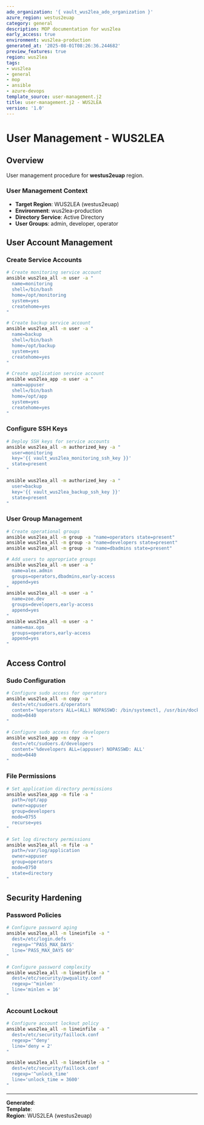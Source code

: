 ```yaml
---
ado_organization: '{ vault_wus2lea_ado_organization }'
azure_region: westus2euap
category: general
description: MOP documentation for wus2lea
early_access: true
environment: wus2lea-production
generated_at: '2025-08-01T08:26:36.244682'
preview_features: true
region: wus2lea
tags:
- wus2lea
- general
- mop
- ansible
- azure-devops
template_source: user-management.j2
title: user-management.j2 - WUS2LEA
version: '1.0'
---
```



# User Management - WUS2LEA

## Overview

User management procedure for **westus2euap** region.

### User Management Context

- **Target Region**: WUS2LEA (westus2euap)
- **Environment**: wus2lea-production
- **Directory Service**: Active Directory
- **User Groups**: admin, developer, operator

## User Account Management

### Create Service Accounts
```bash
# Create monitoring service account
ansible wus2lea_all -m user -a "
  name=monitoring
  shell=/bin/bash
  home=/opt/monitoring
  system=yes
  createhome=yes
"

# Create backup service account
ansible wus2lea_all -m user -a "
  name=backup
  shell=/bin/bash
  home=/opt/backup
  system=yes
  createhome=yes
"

# Create application service account
ansible wus2lea_app -m user -a "
  name=appuser
  shell=/bin/bash
  home=/opt/app
  system=yes
  createhome=yes
"
```

### Configure SSH Keys
```bash
# Deploy SSH keys for service accounts
ansible wus2lea_all -m authorized_key -a "
  user=monitoring
  key='{{ vault_wus2lea_monitoring_ssh_key }}'
  state=present
"

ansible wus2lea_all -m authorized_key -a "
  user=backup
  key='{{ vault_wus2lea_backup_ssh_key }}'
  state=present
"
```

### User Group Management
```bash
# Create operational groups
ansible wus2lea_all -m group -a "name=operators state=present"
ansible wus2lea_all -m group -a "name=developers state=present"
ansible wus2lea_all -m group -a "name=dbadmins state=present"

# Add users to appropriate groups
ansible wus2lea_all -m user -a "
  name=alex.admin
  groups=operators,dbadmins,early-access
  append=yes
"
ansible wus2lea_all -m user -a "
  name=zoe.dev
  groups=developers,early-access
  append=yes
"
ansible wus2lea_all -m user -a "
  name=max.ops
  groups=operators,early-access
  append=yes
"
```

## Access Control

### Sudo Configuration
```bash
# Configure sudo access for operators
ansible wus2lea_all -m copy -a "
  dest=/etc/sudoers.d/operators
  content='%operators ALL=(ALL) NOPASSWD: /bin/systemctl, /usr/bin/docker'
  mode=0440
"

# Configure sudo access for developers
ansible wus2lea_app -m copy -a "
  dest=/etc/sudoers.d/developers
  content='%developers ALL=(appuser) NOPASSWD: ALL'
  mode=0440
"
```

### File Permissions
```bash
# Set application directory permissions
ansible wus2lea_app -m file -a "
  path=/opt/app
  owner=appuser
  group=developers
  mode=0755
  recurse=yes
"

# Set log directory permissions
ansible wus2lea_all -m file -a "
  path=/var/log/application
  owner=appuser
  group=operators
  mode=0750
  state=directory
"
```

## Security Hardening

### Password Policies
```bash
# Configure password aging
ansible wus2lea_all -m lineinfile -a "
  dest=/etc/login.defs
  regexp='^PASS_MAX_DAYS'
  line='PASS_MAX_DAYS 60'
"

# Configure password complexity
ansible wus2lea_all -m lineinfile -a "
  dest=/etc/security/pwquality.conf
  regexp='^minlen'
  line='minlen = 16'
"
```

### Account Lockout
```bash
# Configure account lockout policy
ansible wus2lea_all -m lineinfile -a "
  dest=/etc/security/faillock.conf
  regexp='^deny'
  line='deny = 2'
"

ansible wus2lea_all -m lineinfile -a "
  dest=/etc/security/faillock.conf
  regexp='^unlock_time'
  line='unlock_time = 3600'
"
```

---

**Generated**:   
**Template**:   
**Region**: WUS2LEA (westus2euap)